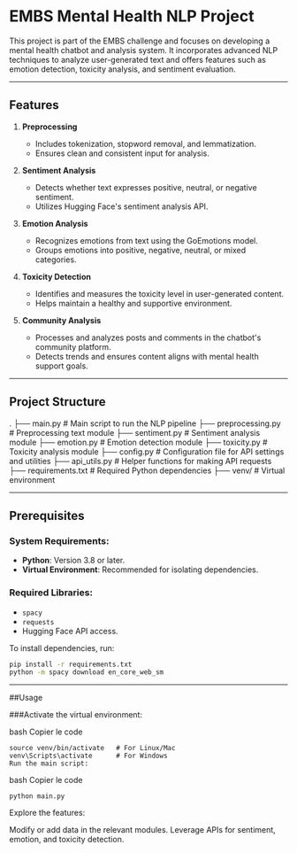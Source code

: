 # EMBS Mental Health NLP Project

This project is part of the EMBS challenge and focuses on developing a mental health chatbot and analysis system. It incorporates advanced NLP techniques to analyze user-generated text and offers features such as emotion detection, toxicity analysis, and sentiment evaluation.

---

## Features
1. **Preprocessing**  
   - Includes tokenization, stopword removal, and lemmatization.  
   - Ensures clean and consistent input for analysis.

2. **Sentiment Analysis**  
   - Detects whether text expresses positive, neutral, or negative sentiment.  
   - Utilizes Hugging Face's sentiment analysis API.

3. **Emotion Analysis**  
   - Recognizes emotions from text using the GoEmotions model.  
   - Groups emotions into positive, negative, neutral, or mixed categories.

4. **Toxicity Detection**  
   - Identifies and measures the toxicity level in user-generated content.  
   - Helps maintain a healthy and supportive environment.

5. **Community Analysis**  
   - Processes and analyzes posts and comments in the chatbot's community platform.  
   - Detects trends and ensures content aligns with mental health support goals.

---

## Project Structure
.
├── main.py              # Main script to run the NLP pipeline
├── preprocessing.py     # Preprocessing text module
├── sentiment.py         # Sentiment analysis module
├── emotion.py           # Emotion detection module
├── toxicity.py          # Toxicity analysis module
├── config.py            # Configuration file for API settings and utilities
├── api_utils.py         # Helper functions for making API requests
├── requirements.txt     # Required Python dependencies
├── venv/                # Virtual environment

---

## Prerequisites

### System Requirements:
- **Python**: Version 3.8 or later.  
- **Virtual Environment**: Recommended for isolating dependencies.

### Required Libraries:
- `spacy`
- `requests`
- Hugging Face API access.

To install dependencies, run:
```bash
pip install -r requirements.txt
python -m spacy download en_core_web_sm
```
---
##Usage

###Activate the virtual environment:

bash
Copier le code
```
source venv/bin/activate   # For Linux/Mac
venv\Scripts\activate      # For Windows
Run the main script:
```
bash
Copier le code
```
python main.py
```
Explore the features:

Modify or add data in the relevant modules.
Leverage APIs for sentiment, emotion, and toxicity detection.
